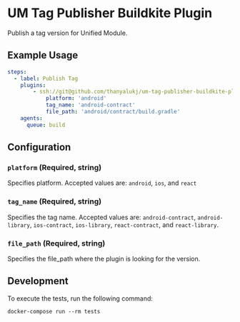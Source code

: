 # UM Tag Publisher Buildkite Plugin

Publish a tag version for Unified Module.

## Example Usage

```yml
steps:
  - label: Publish Tag
    plugins:
        - ssh://git@github.com/thanyalukj/um-tag-publisher-buildkite-plugin.git#v1.0.9:
            platform: 'android'
            tag_name: 'android-contract'
            file_path: 'android/contract/build.gradle'
    agents:
      queue: build
```

## Configuration

### `platform` (Required, string)

Specifies platform. Accepted values are: `android`, `ios`, and `react`

### `tag_name` (Required, string)

Specifies the tag name. Accepted values are: `android-contract`, `android-library`, `ios-contract`, `ios-library`, `react-contract`, and `react-library`.

### `file_path` (Required, string)

Specifies the file_path where the plugin is looking for the version.

## Development

To execute the tests, run the following command:

```shell
docker-compose run --rm tests
```
